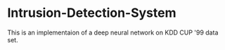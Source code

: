# Intrusion-Detection-System
This is an implementaion of a deep neural network on KDD CUP '99 data set.
